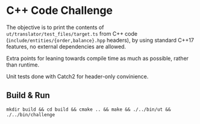 # C++ Code Challenge

The objective is to print the contents of `ut/translator/test_files/target.ts` from C++ code (`include/entities/{order,balance}.hpp` headers), by using standard C++17 features, no external dependencies are allowed.

Extra points for leaning towards compile time as much as possible, rather than runtime.

Unit tests done with Catch2 for header-only convinience.

## Build & Run

`mkdir build && cd build && cmake .. && make && ./../bin/ut && ./../bin/challenge`
